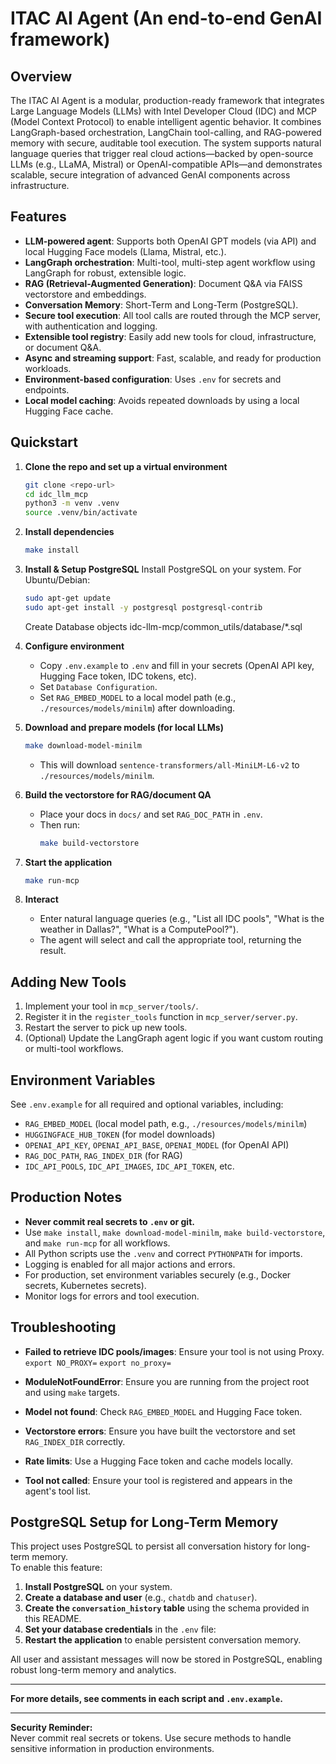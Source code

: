 # ITAC AI Agent (An end-to-end GenAI framework)

## Overview

The ITAC AI Agent is a modular, production-ready framework that integrates Large Language Models (LLMs) with Intel Developer Cloud (IDC) and MCP (Model Context Protocol) to enable intelligent agentic behavior. It combines LangGraph-based orchestration, LangChain tool-calling, and RAG-powered memory with secure, auditable tool execution. The system supports natural language queries that trigger real cloud actions—backed by open-source LLMs (e.g., LLaMA, Mistral) or OpenAI-compatible APIs—and demonstrates scalable, secure integration of advanced GenAI components across infrastructure.

## Features

- **LLM-powered agent**: Supports both OpenAI GPT models (via API) and local Hugging Face models (Llama, Mistral, etc.).
- **LangGraph orchestration**: Multi-tool, multi-step agent workflow using LangGraph for robust, extensible logic.
- **RAG (Retrieval-Augmented Generation)**: Document Q&A via FAISS vectorstore and embeddings.
- **Conversation Memory**: Short-Term and Long-Term (PostgreSQL).
- **Secure tool execution**: All tool calls are routed through the MCP server, with authentication and logging.
- **Extensible tool registry**: Easily add new tools for cloud, infrastructure, or document Q&A.
- **Async and streaming support**: Fast, scalable, and ready for production workloads.
- **Environment-based configuration**: Uses `.env` for secrets and endpoints.
- **Local model caching**: Avoids repeated downloads by using a local Hugging Face cache.

## Quickstart

1. **Clone the repo and set up a virtual environment**
    ```sh
    git clone <repo-url>
    cd idc_llm_mcp
    python3 -m venv .venv
    source .venv/bin/activate
    ```

2. **Install dependencies**
    ```sh
    make install
    ```

3. **Install & Setup PostgreSQL**
    Install PostgreSQL on your system.
    For Ubuntu/Debian:
    ```sh
    sudo apt-get update
    sudo apt-get install -y postgresql postgresql-contrib
    ```
    

    Create Database objects
        idc-llm-mcp/common_utils/database/*.sql

4. **Configure environment**
    - Copy `.env.example` to `.env` and fill in your secrets (OpenAI API key, Hugging Face token, IDC tokens, etc).
    - Set `Database Configuration`.
    - Set `RAG_EMBED_MODEL` to a local model path (e.g., `./resources/models/minilm`) after downloading.

5. **Download and prepare models (for local LLMs)**
    ```sh
    make download-model-minilm
    ```
    - This will download `sentence-transformers/all-MiniLM-L6-v2` to `./resources/models/minilm`.

6. **Build the vectorstore for RAG/document QA**
    - Place your docs in `docs/` and set `RAG_DOC_PATH` in `.env`.
    - Then run:
      ```sh
      make build-vectorstore
      ```

7. **Start the application**
    ```sh
    make run-mcp
    ```

8. **Interact**
    - Enter natural language queries (e.g., "List all IDC pools", "What is the weather in Dallas?", "What is a ComputePool?").
    - The agent will select and call the appropriate tool, returning the result.

## Adding New Tools

1. Implement your tool in `mcp_server/tools/`.
2. Register it in the `register_tools` function in `mcp_server/server.py`.
3. Restart the server to pick up new tools.
4. (Optional) Update the LangGraph agent logic if you want custom routing or multi-tool workflows.

## Environment Variables

See `.env.example` for all required and optional variables, including:
- `RAG_EMBED_MODEL` (local model path, e.g., `./resources/models/minilm`)
- `HUGGINGFACE_HUB_TOKEN` (for model downloads)
- `OPENAI_API_KEY`, `OPENAI_API_BASE`, `OPENAI_MODEL` (for OpenAI API)
- `RAG_DOC_PATH`, `RAG_INDEX_DIR` (for RAG)
- `IDC_API_POOLS`, `IDC_API_IMAGES`, `IDC_API_TOKEN`, etc.

## Production Notes

- **Never commit real secrets to `.env` or git.**
- Use `make install`, `make download-model-minilm`, `make build-vectorstore`, and `make run-mcp` for all workflows.
- All Python scripts use the `.venv` and correct `PYTHONPATH` for imports.
- Logging is enabled for all major actions and errors.
- For production, set environment variables securely (e.g., Docker secrets, Kubernetes secrets).
- Monitor logs for errors and tool execution.

## Troubleshooting

- **Failed to retrieve IDC pools/images**: Ensure your tool is not using Proxy.
`export NO_PROXY=`
`export no_proxy=`

- **ModuleNotFoundError**: Ensure you are running from the project root and using `make` targets.
- **Model not found**: Check `RAG_EMBED_MODEL` and Hugging Face token.
- **Vectorstore errors**: Ensure you have built the vectorstore and set `RAG_INDEX_DIR` correctly.
- **Rate limits**: Use a Hugging Face token and cache models locally.
- **Tool not called**: Ensure your tool is registered and appears in the agent's tool list.

## PostgreSQL Setup for Long-Term Memory

This project uses PostgreSQL to persist all conversation history for long-term memory.  
To enable this feature:

1. **Install PostgreSQL** on your system.
2. **Create a database and user** (e.g., `chatdb` and `chatuser`).
3. **Create the `conversation_history` table** using the schema provided in this README.
4. **Set your database credentials** in the `.env` file:
5. **Restart the application** to enable persistent conversation memory.

All user and assistant messages will now be stored in PostgreSQL, enabling robust long-term memory and analytics.

---

**For more details, see comments in each script and `.env.example`.**

---

**Security Reminder:**  
Never commit real secrets or tokens. Use secure methods to handle sensitive information in production environments.
